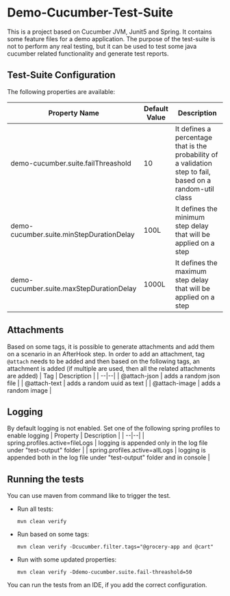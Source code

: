 # Demo-Cucumber-Test-Suite


This is a project based on Cucumber JVM, Junit5 and Spring. It contains some feature files for a demo application. The purpose of the test-suite is not to perform any real testing, but it can be used to test some java cucumber related functionality and generate test reports.

## Test-Suite Configuration
The following properties are available:

| Property Name | Default Value  | Description |
|--|--|--|
| demo-cucumber.suite.failThreashold | 10 | It defines a percentage that is the probability of a validation step to fail, based on a random-util class |
| demo-cucumber.suite.minStepDurationDelay | 100L | It defines the minimum step delay that will be applied on a step |
| demo-cucumber.suite.maxStepDurationDelay | 1000L | It defines the maximum step delay that will be applied on a step |

## Attachments
Based on some tags, it is possible to generate attachments and add them on a scenario in an AfterHook step.
In order to add an attachment, tag `@attach` needs to be added and then based on the following tags, an attachment is added (if multiple are used, then all the related attachments are added)
| Tag | Description |
| --|--|
| @attach-json | adds a random json file |
| @attach-text | adds a random uuid as text |
| @attach-image | adds a random image |

## Logging
By default logging is not enabled. Set one of the following spring profiles to enable logging
| Property | Description |
| --|--|
| spring.profiles.active=fileLogs | logging is appended only in the log file under "test-output" folder |
| spring.profiles.active=allLogs | logging is appended both in the log file under "test-output" folder and in console |

## Running the tests

You can use maven from command like to trigger the test.

- Run all tests:

      mvn clean verify
- Run based on some tags:

      mvn clean verify -Dcucumber.filter.tags="@grocery-app and @cart"
- Run with some updated properties:

      mvn clean verify -Ddemo-cucumber.suite.fail-threashold=50

You can run the tests from an IDE, if you add the correct configuration.

